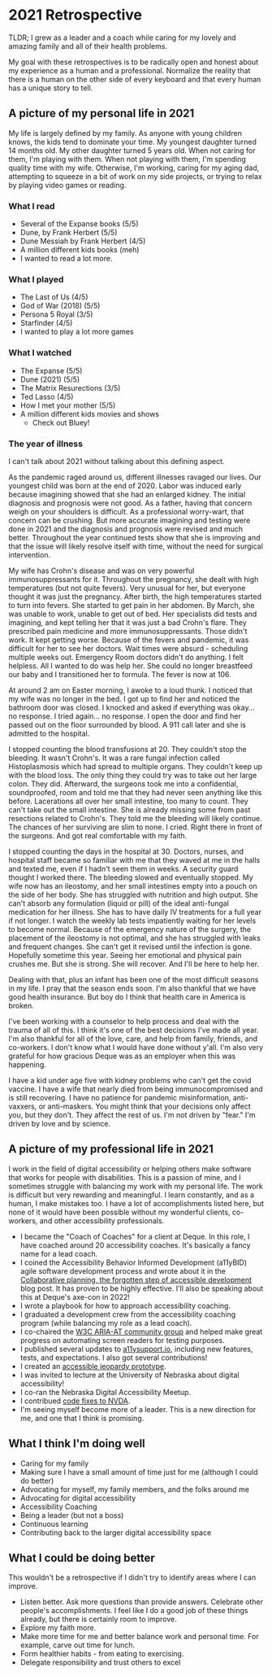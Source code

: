 # 2021 Retrospective

TLDR; I grew as a leader and a coach while caring for my lovely and amazing family and all of their health problems.

My goal with these retrospectives is to be radically open and honest about my experience as a human and a professional. Normalize the reality that there is a human on the other side of every keyboard and that every human has a unique story to tell.

## A picture of my personal life in 2021

My life is largely defined by my family. As anyone with young children knows, the kids tend to dominate your time. My youngest daughter turned 14 months old. My other daughter turned 5 years old. When not caring for them, I'm playing with them. When not playing with them, I'm spending quality time with my wife. Otherwise, I'm working, caring for my aging dad, attempting to squeeze in a bit of work on my side projects, or trying to relax by playing video games or reading. 

### What I read

- Several of the Expanse books (5/5)
- Dune, by Frank Herbert (5/5)
- Dune Messiah by Frank Herbert (4/5)
- A million different kids books (meh)
- I wanted to read a lot more.

### What I played

- The Last of Us (4/5)
- God of War (2018) (5/5)
- Persona 5 Royal (3/5)
- Starfinder (4/5)
- I wanted to play a lot more games

### What I watched

- The Expanse (5/5)
- Dune (2021) (5/5)
- The Matrix Resurections (3/5)
- Ted Lasso (4/5)
- How I met your mother (5/5)
- A million different kids movies and shows
  - Check out Bluey!

### The year of illness
I can't talk about 2021 without talking about this defining aspect.

As the pandemic raged around us, different illnesses ravaged our lives. Our youngest child was born at the end of 2020. Labor was induced early because imagining showed that she had an enlarged kidney. The initial diagnosis and prognosis were not good. As a father, having that concern weigh on your shoulders is difficult. As a professional worry-wart, that concern can be crushing. But more accurate imagining and testing were done in 2021 and the diagnosis and prognosis were revised and much better. Throughout the year continued tests show that she is improving and that the issue will likely resolve itself with time, without the need for surgical intervention.

My wife has Crohn's disease and was on very powerful immunosuppressants for it. Throughout the pregnancy, she dealt with high temperatures (but not quite fevers). Very unusual for her, but everyone thought it was just the pregnancy. After birth, the high temperatures started to turn into fevers. She started to get pain in her abdomen. By March, she was unable to work, unable to get out of bed. Her specialists did tests and imagining, and kept telling her that it was just a bad Crohn's flare. They prescribed pain medicine and more immunosuppressants. Those didn't work. It kept getting worse. Because of the fevers and pandemic, it was difficult for her to see her doctors. Wait times were absurd - scheduling multiple weeks out. Emergency Room doctors didn't do anything. I felt helpless. All I wanted to do was help her. She could no longer breastfeed our baby and I transitioned her to formula. The fever is now at 106.

At around 2 am on Easter morning, I awoke to a loud thunk. I noticed that my wife was no longer in the bed. I got up to find her and noticed the bathroom door was closed. I knocked and asked if everything was okay… no response. I tried again… no response. I open the door and find her passed out on the floor surrounded by blood. A 911 call later and she is admitted to the hospital. 

I stopped counting the blood transfusions at 20. They couldn't stop the bleeding. It wasn't Crohn's. It was a rare fungal infection called Histoplasmosis which had spread to multiple organs. They couldn't keep up with the blood loss. The only thing they could try was to take out her large colon. They did. Afterward, the surgeons took me into a confidential, soundproofed, room and told me that they had never seen anything like this before. Lacerations all over her small intestine, too many to count. They can't take out the small intestine. She is already missing some from past resections related to Crohn's. They told me the bleeding will likely continue. The chances of her surviving are slim to none. I cried. Right there in front of the surgeons. And got real comfortable with my faith.

I stopped counting the days in the hospital at 30. Doctors, nurses, and hospital staff became so familiar with me that they waved at me in the halls and texted me, even if I hadn't seen them in weeks. A security guard thought I worked there. The bleeding slowed and eventually stopped. My wife now has an ileostomy, and her small intestines empty into a pouch on the side of her body. She has struggled with nutrition and high output. She can't absorb any formulation (liquid or pill) of the ideal anti-fungal medication for her illness. She has to have daily IV treatments for a full year if not longer. I watch the weekly lab tests impatiently waiting for her levels to become normal. Because of the emergency nature of the surgery, the placement of the ileostomy is not optimal, and she has struggled with leaks and frequent changes. She can't get it revised until the infection is gone. Hopefully sometime this year. Seeing her emotional and physical pain crushes me. But she is strong. She will recover. And I'll be here to help her.

Dealing with that, plus an infant has been one of the most difficult seasons in my life. I pray that the season ends soon. I'm also thankful that we have good health insurance. But boy do I think that health care in America is broken.

I've been working with a counselor to help process and deal with the trauma of all of this. I think it's one of the best decisions I've made all year. I'm also thankful for all of the love, care, and help from family, friends, and co-workers. I don't know what I would have done without y'all. I'm also very grateful for how gracious Deque was as an employer when this was happening.

I have a kid under age five with kidney problems who can't get the covid vaccine. I have a wife that nearly died from being immunocompromised and is still recovering. I have no patience for pandemic misinformation, anti-vaxxers, or anti-maskers. You might think that your decisions only affect you, but they don't. They affect the rest of us.  I'm not driven by "fear." I'm driven by love and by science.

## A picture of my professional life in 2021

I work in the field of digital accessibility or helping others make software that works for people with disabilities. This is a passion of mine, and I sometimes struggle with balancing my work with my personal life. The work is difficult but very rewarding and meaningful. I learn constantly, and as a human, I make mistakes too. I have a lot of accomplishments listed here, but none of it would have been possible without my wonderful clients, co-workers, and other accessibility professionals.

- I became the "Coach of Coaches" for a client at Deque. In this role, I have coached around 20 accessibility coaches. It's basically a fancy name for a lead coach.
- I coined the Accessibility Behavior Informed Development (a11yBID) agile software development process and wrote about it in the [Collaborative planning, the forgotten step of accessible development](https://www.deque.com/blog/collaborative-planning-the-forgotten-step-of-accessible-development/) blog post. It has proven to be highly effective. I'll also be speaking about this at Deque's axe-con in 2022!
- I wrote a playbook for how to approach accessibility coaching.
- I graduated a development crew from the accessibility coaching program (while balancing my role as a lead coach).
- I co-chaired the [W3C ARIA-AT community group](https://aria-at.w3.org/) and helped make great progress on automating screen readers for testing purposes.
- I published several updates to [a11ysupport.io](http://a11ysupport.io), including new features, tests, and expectations. I also got several contributions!
- I created an [accessible jeopardy prototype](https://codepen.io/mfairchild365/pen/XWjLEve).
- I was invited to lecture at the University of Nebraska about digital accessibility!
- I co-ran the Nebraska Digital Accessibility Meetup.
- I contribued [code fixes to NVDA](https://github.com/nvaccess/nvda/pulls?q=+is%3Apr+author%3Amfairchild365+).
- I'm seeing myself become more of a leader. This is a new direction for me, and one that I think is promising. 

## What I think I'm doing well

- Caring for my family
- Making sure I have a small amount of time just for me (although I could do better)
- Advocating for myself, my family members, and the folks around me
- Advocating for digital accessibility
- Accessibility Coaching
- Being a leader (but not a boss)
- Continuous learning
- Contributing back to the larger digital accessibility space

## What I could be doing better

This wouldn't be a retrospective if I didn't try to identify areas where I can improve.

- Listen better. Ask more questions than provide answers. Celebrate other people's accomplishments. I feel like I do a good job of these things already, but there is certainly room to improve.
- Explore my faith more.
- Make more time for me and better balance work and personal time. For example, carve out time for lunch.
- Form healthier habits - from eating to exercising.
- Delegate responsibility and trust others to excel

